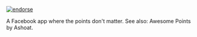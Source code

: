 [![endorse](http://api.coderwall.com/tylermenezes/endorsecount.png)](http://coderwall.com/tylermenezes)

A Facebook app where the points don't matter. See also: Awesome Points by Ashoat.